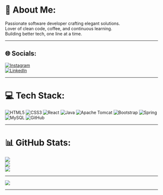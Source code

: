 # 💫 About Me:
Passionate software developer crafting elegant solutions.  
Lover of clean code, coffee, and continuous learning.  
Building better tech, one line at a time.

---

## 🌐 Socials:
[![Instagram](https://img.shields.io/badge/Instagram-%23E4405F.svg?logo=Instagram&logoColor=white)](https://instagram.com/_rajnish_07)  
[![LinkedIn](https://img.shields.io/badge/LinkedIn-%230077B5.svg?logo=linkedin&logoColor=white)](https://linkedin.com/in/rajnish-j)  

---

# 💻 Tech Stack:
![HTML5](https://img.shields.io/badge/html5-%23E34F26.svg?style=for-the-badge&logo=html5&logoColor=white) 
![CSS3](https://img.shields.io/badge/css3-%231572B6.svg?style=for-the-badge&logo=css3&logoColor=white) 
![React](https://img.shields.io/badge/react-%2320232a.svg?style=for-the-badge&logo=react&logoColor=%2361DAFB) 
![Java](https://img.shields.io/badge/java-%23ED8B00.svg?style=for-the-badge&logo=openjdk&logoColor=white) 
![Apache Tomcat](https://img.shields.io/badge/apache%20tomcat-%23F8DC75.svg?style=for-the-badge&logo=apache-tomcat&logoColor=black) 
![Bootstrap](https://img.shields.io/badge/bootstrap-%238511FA.svg?style=for-the-badge&logo=bootstrap&logoColor=white) 
![Spring](https://img.shields.io/badge/spring-%236DB33F.svg?style=for-the-badge&logo=spring&logoColor=white) 
![MySQL](https://img.shields.io/badge/mysql-4479A1.svg?style=for-the-badge&logo=mysql&logoColor=white) 
![GitHub](https://img.shields.io/badge/github-%23121011.svg?style=for-the-badge&logo=github&logoColor=white)

---

# 📊 GitHub Stats:
![](https://github-readme-stats.vercel.app/api?username=Rajnish-J&theme=dark&hide_border=false&include_all_commits=true&count_private=false)  
![](https://github-readme-streak-stats.herokuapp.com/?user=Rajnish-J&theme=dark&hide_border=false)  
![](https://github-readme-stats.vercel.app/api/top-langs/?username=Rajnish-J&theme=dark&hide_border=false&include_all_commits=true&count_private=false&layout=compact)  

---

[![](https://visitcount.itsvg.in/api?id=Rajnish-J&icon=0&color=0)](https://visitcount.itsvg.in)

---

<!-- Proudly created with GPRM ( https://gprm.itsvg.in ) -->
